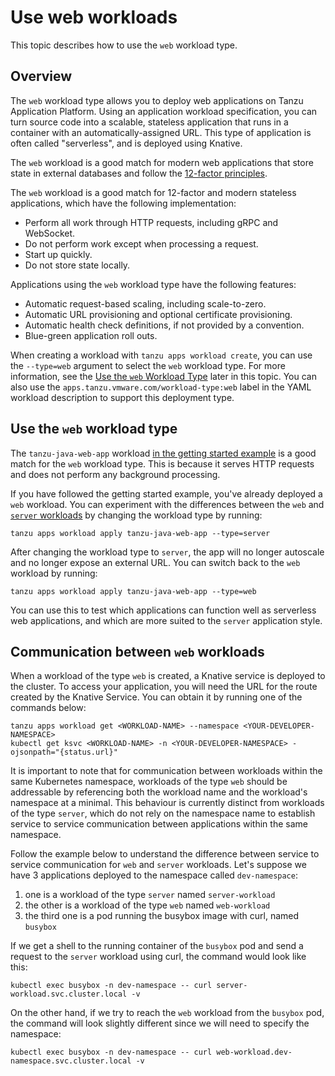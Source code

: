# Use web workloads

This topic describes how to use the `web` workload type.

## <a id="overview"></a>Overview

The `web` workload type allows you to deploy web applications on Tanzu Application Platform.
Using an application workload specification, you can turn source code into a scalable, stateless
application that runs in a container with an automatically-assigned URL.
This type of application is often called "serverless", and is deployed using Knative.

The `web` workload is a good match for modern web applications that store state in external databases
and follow the [12-factor principles](https://12factor.net).

The `web` workload is a good match for 12-factor and modern stateless applications,
which have the following implementation:

* Perform all work through HTTP requests, including gRPC and WebSocket.
* Do not perform work except when processing a request.
* Start up quickly.
* Do not store state locally.

Applications using the `web` workload type have the following features:

* Automatic request-based scaling, including scale-to-zero.
* Automatic URL provisioning and optional certificate provisioning.
* Automatic health check definitions, if not provided by a convention.
* Blue-green application roll outs.

When creating a workload with `tanzu apps workload create`, you can use the
`--type=web` argument to select the `web` workload type.
For more information, see the [Use the `web` Workload Type](#using) later in this topic.
You can also use the `apps.tanzu.vmware.com/workload-type:web` label in the
YAML workload description to support this deployment type.

## <a id="using"></a> Use the `web` workload type

The `tanzu-java-web-app` workload [in the getting started example](../getting-started/deploy-first-app.md)
is a good match for the `web` workload type.
This is because it serves HTTP requests and does not perform any background processing.

If you have followed the getting started example, you've already deployed a `web` workload.
You can experiment with the differences between the `web` and [`server` workloads](./server.md)
by changing the workload type by running:

```console
tanzu apps workload apply tanzu-java-web-app --type=server
```

After changing the workload type to `server`, the app will no longer autoscale and
no longer expose an external URL.
You can switch back to the `web` workload by running:

```console
tanzu apps workload apply tanzu-java-web-app --type=web
```

You can use this to test which applications can function well as serverless web applications,
and which are more suited to the `server` application style.

## <a id="communication"></a> Communication between `web` workloads

When a workload of the type `web` is created, a Knative service is deployed to the cluster. To access your application,
you will need the URL for the route created by the Knative Service. You can obtain it by running one of the commands below:

```console
tanzu apps workload get <WORKLOAD-NAME> --namespace <YOUR-DEVELOPER-NAMESPACE>
kubectl get ksvc <WORKLOAD-NAME> -n <YOUR-DEVELOPER-NAMESPACE> -ojsonpath="{status.url}"
```

It is important to note that for communication between workloads within the same Kubernetes namespace, workloads of the type
`web` should be addressable by referencing both the workload name and the workload's namespace at a minimal. This behaviour is
currently distinct from workloads of the type `server`, which do not rely on the namespace name to establish service to service
communication between applications within the same namespace.

Follow the example below to understand the difference between service to service communication for `web` and `server`
workloads. Let's suppose we have 3 applications deployed to the namespace called `dev-namespace`:
1. one is a workload of the type `server` named `server-workload`
2. the other is a workload of the type `web` named `web-workload`
3. the third one is a pod running the busybox image with curl, named `busybox`

If we get a shell to the running container of the `busybox` pod and send a request to the `server` workload using curl, the
command would look like this:

```console
kubectl exec busybox -n dev-namespace -- curl server-workload.svc.cluster.local -v
```

On the other hand, if we try to reach the `web` workload from the `busybox` pod, the command will look slightly
different since we will need to specify the namespace:

```console
kubectl exec busybox -n dev-namespace -- curl web-workload.dev-namespace.svc.cluster.local -v
```
